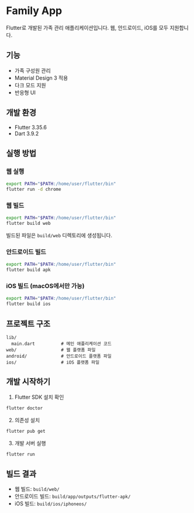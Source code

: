 # Family App

Flutter로 개발된 가족 관리 애플리케이션입니다. 웹, 안드로이드, iOS를 모두 지원합니다.

## 기능

- 가족 구성원 관리
- Material Design 3 적용
- 다크 모드 지원
- 반응형 UI

## 개발 환경

- Flutter 3.35.6
- Dart 3.9.2

## 실행 방법

### 웹 실행
```bash
export PATH="$PATH:/home/user/flutter/bin"
flutter run -d chrome
```

### 웹 빌드
```bash
export PATH="$PATH:/home/user/flutter/bin"
flutter build web
```

빌드된 파일은 `build/web` 디렉토리에 생성됩니다.

### 안드로이드 빌드
```bash
export PATH="$PATH:/home/user/flutter/bin"
flutter build apk
```

### iOS 빌드 (macOS에서만 가능)
```bash
export PATH="$PATH:/home/user/flutter/bin"
flutter build ios
```

## 프로젝트 구조

```
lib/
  main.dart          # 메인 애플리케이션 코드
web/                 # 웹 플랫폼 파일
android/             # 안드로이드 플랫폼 파일
ios/                 # iOS 플랫폼 파일
```

## 개발 시작하기

1. Flutter SDK 설치 확인
```bash
flutter doctor
```

2. 의존성 설치
```bash
flutter pub get
```

3. 개발 서버 실행
```bash
flutter run
```

## 빌드 결과

- 웹 빌드: `build/web/`
- 안드로이드 빌드: `build/app/outputs/flutter-apk/`
- iOS 빌드: `build/ios/iphoneos/`
